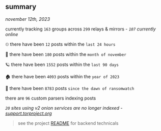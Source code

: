 
## summary
_november 12th, 2023_

currently tracking `163` groups across `299` relays & mirrors - _`107` currently online_

⏲ there have been `12` posts within the `last 24 hours`

🦈 there have been `180` posts within the `month of november`

🪐 there have been `1552` posts within the `last 90 days`

🏚 there have been `4093` posts within the `year of 2023`

🦕 there have been `8783` posts `since the dawn of ransomwatch`

there are `96` custom parsers indexing posts

_`20` sites using v2 onion services are no longer indexed - [support.torproject.org](https://support.torproject.org/onionservices/v2-deprecation/)_

> see the project [README](https://github.com/joshhighet/ransomwatch#ransomwatch--) for backend technicals
